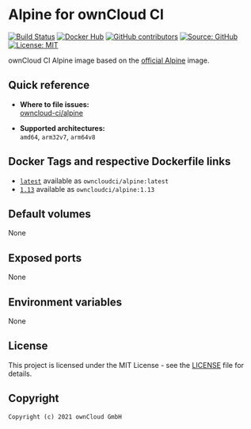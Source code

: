 # Alpine for ownCloud CI

[![Build Status](https://img.shields.io/drone/build/owncloud-ci/alpine?logo=drone&server=https%3A%2F%2Fdrone.owncloud.com)](https://drone.owncloud.com/owncloud-ci/alpine)
[![Docker Hub](https://img.shields.io/docker/v/owncloudci/alpine?logo=docker&label=dockerhub&sort=semver&logoColor=white)](https://hub.docker.com/r/owncloudci/alpine)
[![GitHub contributors](https://img.shields.io/github/contributors/owncloud-ci/alpine)](https://github.com/owncloud-ci/alpine/graphs/contributors)
[![Source: GitHub](https://img.shields.io/badge/source-github-blue.svg?logo=github&logoColor=white)](https://github.com/owncloud-ci/alpine)
[![License: MIT](https://img.shields.io/github/license/owncloud-ci/alpine)](https://github.com/owncloud-ci/alpine/blob/master/LICENSE)

ownCloud CI Alpine image based on the [official Alpine](https://registry.hub.docker.com/_/alpine/) image.

## Quick reference

- **Where to file issues:**\
  [owncloud-ci/alpine](https://github.com/owncloud-ci/alpine/issues)

- **Supported architectures:**\
  `amd64`, `arm32v7`, `arm64v8`

## Docker Tags and respective Dockerfile links

- [`latest`](https://github.com/owncloud-ci/alpine/blob/master/latest/Dockerfile.amd64) available as `owncloudci/alpine:latest`
- [`1.13`](https://github.com/owncloud-ci/alpine/blob/master/v1.13/Dockerfile.amd64) available as `owncloudci/alpine:1.13`

## Default volumes

None

## Exposed ports

None

## Environment variables

None

## License

This project is licensed under the MIT License - see the [LICENSE](https://github.com/owncloud-ci/alpine/blob/master/LICENSE) file for details.

## Copyright

```Text
Copyright (c) 2021 ownCloud GmbH
```

